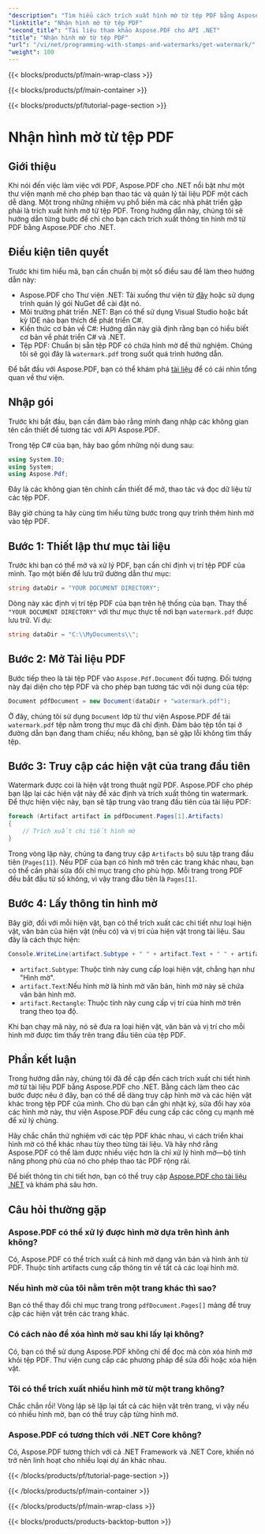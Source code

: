 ```yaml
---
"description": "Tìm hiểu cách trích xuất hình mờ từ tệp PDF bằng Aspose.PDF cho .NET với hướng dẫn từng bước. Hướng dẫn chi tiết về cách trích xuất hình mờ."
"linktitle": "Nhận hình mờ từ tệp PDF"
"second_title": "Tài liệu tham khảo Aspose.PDF cho API .NET"
"title": "Nhận hình mờ từ tệp PDF"
"url": "/vi/net/programming-with-stamps-and-watermarks/get-watermark/"
"weight": 100
---
```


{{< blocks/products/pf/main-wrap-class >}}

{{< blocks/products/pf/main-container >}}

{{< blocks/products/pf/tutorial-page-section >}}

# Nhận hình mờ từ tệp PDF

## Giới thiệu

Khi nói đến việc làm việc với PDF, Aspose.PDF cho .NET nổi bật như một thư viện mạnh mẽ cho phép bạn thao tác và quản lý tài liệu PDF một cách dễ dàng. Một trong những nhiệm vụ phổ biến mà các nhà phát triển gặp phải là trích xuất hình mờ từ tệp PDF. Trong hướng dẫn này, chúng tôi sẽ hướng dẫn từng bước để chỉ cho bạn cách trích xuất thông tin hình mờ từ PDF bằng Aspose.PDF cho .NET.

## Điều kiện tiên quyết

Trước khi tìm hiểu mã, bạn cần chuẩn bị một số điều sau để làm theo hướng dẫn này:

- Aspose.PDF cho Thư viện .NET: Tải xuống thư viện từ [đây](https://releases.aspose.com/pdf/net/) hoặc sử dụng trình quản lý gói NuGet để cài đặt nó.
- Môi trường phát triển .NET: Bạn có thể sử dụng Visual Studio hoặc bất kỳ IDE nào bạn thích để phát triển C#.
- Kiến thức cơ bản về C#: Hướng dẫn này giả định rằng bạn có hiểu biết cơ bản về phát triển C# và .NET.
- Tệp PDF: Chuẩn bị sẵn tệp PDF có chứa hình mờ để thử nghiệm. Chúng tôi sẽ gọi đây là `watermark.pdf` trong suốt quá trình hướng dẫn.

Để bắt đầu với Aspose.PDF, bạn có thể khám phá [tài liệu](https://reference.aspose.com/pdf/net/) để có cái nhìn tổng quan về thư viện.

## Nhập gói

Trước khi bắt đầu, bạn cần đảm bảo rằng mình đang nhập các không gian tên cần thiết để tương tác với API Aspose.PDF. 

Trong tệp C# của bạn, hãy bao gồm những nội dung sau:

```csharp
using System.IO;
using System;
using Aspose.Pdf;
```

Đây là các không gian tên chính cần thiết để mở, thao tác và đọc dữ liệu từ các tệp PDF.

Bây giờ chúng ta hãy cùng tìm hiểu từng bước trong quy trình thêm hình mờ vào tệp PDF.

## Bước 1: Thiết lập thư mục tài liệu

Trước khi bạn có thể mở và xử lý PDF, bạn cần chỉ định vị trí tệp PDF của mình. Tạo một biến để lưu trữ đường dẫn thư mục:

```csharp
string dataDir = "YOUR DOCUMENT DIRECTORY";
```

Dòng này xác định vị trí tệp PDF của bạn trên hệ thống của bạn. Thay thế `"YOUR DOCUMENT DIRECTORY"` với thư mục thực tế nơi bạn `watermark.pdf` được lưu trữ. Ví dụ:

```csharp
string dataDir = "C:\\MyDocuments\\";
```

## Bước 2: Mở Tài liệu PDF

Bước tiếp theo là tải tệp PDF vào `Aspose.Pdf.Document` đối tượng. Đối tượng này đại diện cho tệp PDF và cho phép bạn tương tác với nội dung của tệp:

```csharp
Document pdfDocument = new Document(dataDir + "watermark.pdf");
```

Ở đây, chúng tôi sử dụng `Document` lớp từ thư viện Aspose.PDF để tải `watermark.pdf` tệp nằm trong thư mục đã chỉ định. Đảm bảo tệp tồn tại ở đường dẫn bạn đang tham chiếu; nếu không, bạn sẽ gặp lỗi không tìm thấy tệp.

## Bước 3: Truy cập các hiện vật của trang đầu tiên

Watermark được coi là hiện vật trong thuật ngữ PDF. Aspose.PDF cho phép bạn lặp lại các hiện vật này để xác định và trích xuất thông tin watermark. Để thực hiện việc này, bạn sẽ tập trung vào trang đầu tiên của tài liệu PDF:

```csharp
foreach (Artifact artifact in pdfDocument.Pages[1].Artifacts)
{
    // Trích xuất chi tiết hình mờ
}
```

Trong vòng lặp này, chúng ta đang truy cập `Artifacts` bộ sưu tập trang đầu tiên (`Pages[1]`). Nếu PDF của bạn có hình mờ trên các trang khác nhau, bạn có thể cần phải sửa đổi chỉ mục trang cho phù hợp. Mỗi trang trong PDF đều bắt đầu từ số không, vì vậy trang đầu tiên là `Pages[1]`.

## Bước 4: Lấy thông tin hình mờ

Bây giờ, đối với mỗi hiện vật, bạn có thể trích xuất các chi tiết như loại hiện vật, văn bản của hiện vật (nếu có) và vị trí của hiện vật trong tài liệu. Sau đây là cách thực hiện:

```csharp
Console.WriteLine(artifact.Subtype + " " + artifact.Text + " " + artifact.Rectangle);
```

- `artifact.Subtype`: Thuộc tính này cung cấp loại hiện vật, chẳng hạn như "Hình mờ".
- `artifact.Text`:Nếu hình mờ là hình mờ văn bản, hình mờ này sẽ chứa văn bản hình mờ.
- `artifact.Rectangle`: Thuộc tính này cung cấp vị trí của hình mờ trên trang theo tọa độ.

Khi bạn chạy mã này, nó sẽ đưa ra loại hiện vật, văn bản và vị trí cho mỗi hình mờ được tìm thấy trên trang đầu tiên của tệp PDF.

## Phần kết luận

Trong hướng dẫn này, chúng tôi đã đề cập đến cách trích xuất chi tiết hình mờ từ tài liệu PDF bằng Aspose.PDF cho .NET. Bằng cách làm theo các bước được nêu ở đây, bạn có thể dễ dàng truy cập hình mờ và các hiện vật khác trong tệp PDF của mình. Cho dù bạn cần ghi nhật ký, sửa đổi hay xóa các hình mờ này, thư viện Aspose.PDF đều cung cấp các công cụ mạnh mẽ để xử lý chúng.

Hãy chắc chắn thử nghiệm với các tệp PDF khác nhau, vì cách triển khai hình mờ có thể khác nhau tùy theo từng tài liệu. Và hãy nhớ rằng Aspose.PDF có thể làm được nhiều việc hơn là chỉ xử lý hình mờ—bộ tính năng phong phú của nó cho phép thao tác PDF rộng rãi.

Để biết thông tin chi tiết hơn, bạn có thể truy cập [Aspose.PDF cho tài liệu .NET](https://reference.aspose.com/pdf/net/) và khám phá sâu hơn.

## Câu hỏi thường gặp

### Aspose.PDF có thể xử lý được hình mờ dựa trên hình ảnh không?
Có, Aspose.PDF có thể trích xuất cả hình mờ dạng văn bản và hình ảnh từ PDF. Thuộc tính artifacts cung cấp thông tin về tất cả các loại hình mờ.

### Nếu hình mờ của tôi nằm trên một trang khác thì sao?
Bạn có thể thay đổi chỉ mục trang trong `pdfDocument.Pages[]` mảng để truy cập các hiện vật trên các trang khác.

### Có cách nào để xóa hình mờ sau khi lấy lại không?
Có, bạn có thể sử dụng Aspose.PDF không chỉ để đọc mà còn xóa hình mờ khỏi tệp PDF. Thư viện cung cấp các phương pháp để sửa đổi hoặc xóa hiện vật.

### Tôi có thể trích xuất nhiều hình mờ từ một trang không?
Chắc chắn rồi! Vòng lặp sẽ lặp lại tất cả các hiện vật trên trang, vì vậy nếu có nhiều hình mờ, bạn có thể truy cập từng hình mờ.

### Aspose.PDF có tương thích với .NET Core không?
Có, Aspose.PDF tương thích với cả .NET Framework và .NET Core, khiến nó trở nên linh hoạt cho nhiều loại dự án khác nhau.

{{< /blocks/products/pf/tutorial-page-section >}}

{{< /blocks/products/pf/main-container >}}

{{< /blocks/products/pf/main-wrap-class >}}

{{< blocks/products/products-backtop-button >}}